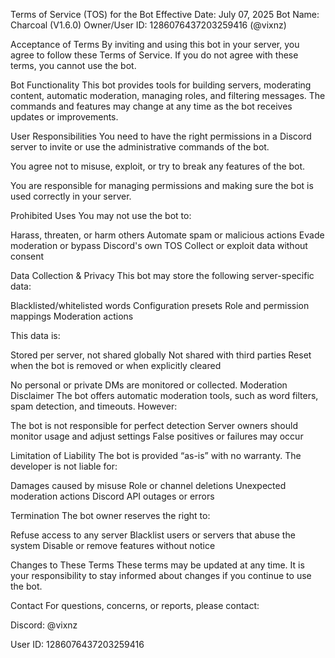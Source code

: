 Terms of Service (TOS) for the Bot
Effective Date: July 07, 2025
Bot Name: Charcoal (V1.6.0)
Owner/User ID: 1286076437203259416 (@vixnz) 

Acceptance of Terms
By inviting and using this bot in your server, you agree to follow these Terms of Service. If you do not agree with these terms, you cannot use the bot.

Bot Functionality
This bot provides tools for building servers, moderating content, automatic moderation, managing roles, and filtering messages. The commands and features may change at any time as the bot receives updates or improvements.

User Responsibilities
You need to have the right permissions in a Discord server to invite or use the administrative commands of the bot.

You agree not to misuse, exploit, or try to break any features of the bot.

You are responsible for managing permissions and making sure the bot is used correctly in your server.

Prohibited Uses
You may not use the bot to:

Harass, threaten, or harm others
Automate spam or malicious actions
Evade moderation or bypass Discord's own TOS
Collect or exploit data without consent

Data Collection & Privacy
This bot may store the following server-specific data:

Blacklisted/whitelisted words
Configuration presets
Role and permission mappings
Moderation actions

This data is:

Stored per server, not shared globally
Not shared with third parties
Reset when the bot is removed or when explicitly cleared

No personal or private DMs are monitored or collected. 
Moderation Disclaimer
The bot offers automatic moderation tools, such as word filters, spam detection, and timeouts. However:

The bot is not responsible for perfect detection
Server owners should monitor usage and adjust settings
False positives or failures may occur

Limitation of Liability
The bot is provided “as-is” with no warranty. The developer is not liable for:

Damages caused by misuse
Role or channel deletions
Unexpected moderation actions
Discord API outages or errors

Termination
The bot owner reserves the right to:

Refuse access to any server
Blacklist users or servers that abuse the system
Disable or remove features without notice

Changes to These Terms
These terms may be updated at any time. It is your responsibility to stay informed about changes if you continue to use the bot.

Contact
For questions, concerns, or reports, please contact:

Discord: @vixnz

User ID: 1286076437203259416

